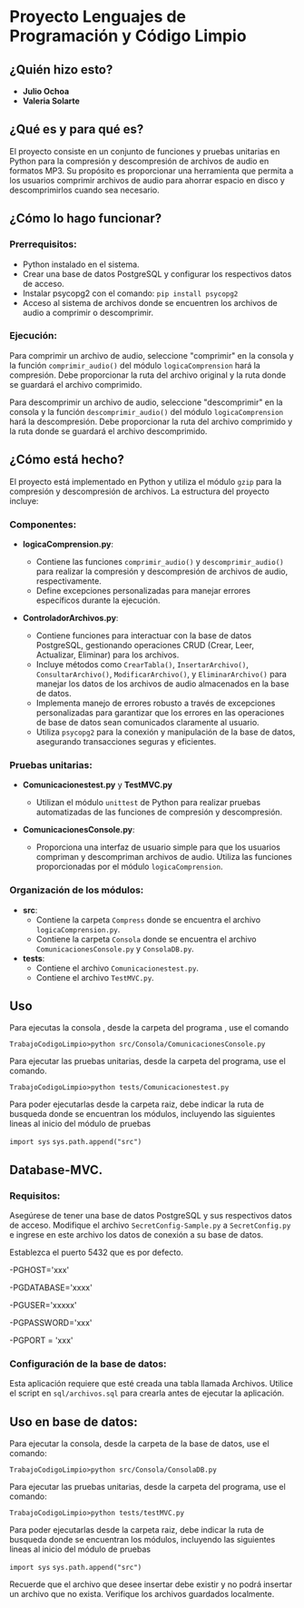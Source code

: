 # Proyecto Lenguajes de Programación y Código Limpio

## ¿Quién hizo esto?
- **Julio Ochoa**
- **Valeria Solarte**

## ¿Qué es y para qué es?
El proyecto consiste en un conjunto de funciones y pruebas unitarias en Python para la compresión y descompresión de archivos de audio en formatos MP3. Su propósito es proporcionar una herramienta que permita a los usuarios comprimir archivos de audio para ahorrar espacio en disco y descomprimirlos cuando sea necesario.

## ¿Cómo lo hago funcionar?

### Prerrequisitos:
- Python instalado en el sistema.
- Crear una base de datos PostgreSQL y configurar los respectivos datos de acceso.
- Instalar psycopg2 con el comando: `pip install psycopg2`
- Acceso al sistema de archivos donde se encuentren los archivos de audio a comprimir o descomprimir.

### Ejecución:
Para comprimir un archivo de audio, seleccione "comprimir" en la consola y la función `comprimir_audio()` del módulo `logicaComprension` hará la compresión. Debe proporcionar la ruta del archivo original y la ruta donde se guardará el archivo comprimido.

Para descomprimir un archivo de audio, seleccione "descomprimir" en la consola y la función `descomprimir_audio()` del módulo `logicaComprension` hará la descompresión. Debe proporcionar la ruta del archivo comprimido y la ruta donde se guardará el archivo descomprimido.

## ¿Cómo está hecho?
El proyecto está implementado en Python y utiliza el módulo `gzip` para la compresión y descompresión de archivos. La estructura del proyecto incluye:

### Componentes:
- **logicaComprension.py**:
  - Contiene las funciones `comprimir_audio()` y `descomprimir_audio()` para realizar la compresión y descompresión de archivos de audio, respectivamente.
  - Define excepciones personalizadas para manejar errores específicos durante la ejecución.

- **ControladorArchivos.py**:
  - Contiene funciones para interactuar con la base de datos PostgreSQL, gestionando operaciones CRUD (Crear, Leer, Actualizar, Eliminar) para los archivos.
  - Incluye métodos como `CrearTabla()`, `InsertarArchivo()`, `ConsultarArchivo()`, `ModificarArchivo()`, y `EliminarArchivo()` para manejar los datos de los archivos de audio almacenados en la base de datos.
  - Implementa manejo de errores robusto a través de excepciones personalizadas para garantizar que los errores en las operaciones de base de datos sean comunicados claramente al usuario.
  - Utiliza `psycopg2` para la conexión y manipulación de la base de datos, asegurando transacciones seguras y eficientes.


### Pruebas unitarias:
- **Comunicacionestest.py** y **TestMVC.py** 
  - Utilizan el módulo `unittest` de Python para realizar pruebas automatizadas de las funciones de compresión y descompresión.

- **ComunicacionesConsole.py**:
  - Proporciona una interfaz de usuario simple para que los usuarios compriman y descompriman archivos de audio. Utiliza las funciones proporcionadas por el módulo `logicaComprension`.

### Organización de los módulos:
- **src**:
  - Contiene la carpeta `Compress` donde se encuentra el archivo `logicaComprension.py`.
  - Contiene la carpeta `Consola` donde se encuentra el archivo `ComunicacionesConsole.py` y `ConsolaDB.py`.
- **tests**:
  - Contiene el archivo `Comunicacionestest.py`.
  - Contiene el archivo `TestMVC.py`.
## Uso

Para ejecutas la consola , desde la carpeta del programa , use el comando 

 `TrabajoCodigoLimpio>python src/Consola/ComunicacionesConsole.py`

Para ejecutar las pruebas unitarias, desde la carpeta del programa, use el comando.

`TrabajoCodigoLimpio>python tests/Comunicacionestest.py`

Para poder ejecutarlas desde la carpeta raiz, debe indicar la ruta de busqueda donde se encuentran los
módulos, incluyendo las siguientes lineas al inicio del módulo de pruebas


  `import sys` 
  `sys.path.append("src")`



## Database-MVC.

### Requisitos:
Asegúrese de tener una base de datos PostgreSQL y sus respectivos datos de acceso. Modifique el archivo `SecretConfig-Sample.py` a `SecretConfig.py` e ingrese en este archivo los datos de conexión a su base de datos.

Establezca el puerto 5432 que es por defecto.

-PGHOST='xxx'

-PGDATABASE='xxxx'

-PGUSER='xxxxx'

-PGPASSWORD='xxx'

-PGPORT = 'xxx'

### Configuración de la base de datos:
Esta aplicación requiere que esté creada una tabla llamada Archivos. Utilice el script en `sql/archivos.sql` para crearla antes de ejecutar la aplicación.

## Uso en base de datos:
Para ejecutar la consola, desde la carpeta de la base de datos, use el comando:

`TrabajoCodigoLimpio>python src/Consola/ConsolaDB.py`

Para ejecutar las pruebas unitarias, desde la carpeta del programa, use el comando:

`TrabajoCodigoLimpio>python tests/testMVC.py`

Para poder ejecutarlas desde la carpeta raiz, debe indicar la ruta de busqueda donde se encuentran los
módulos, incluyendo las siguientes lineas al inicio del módulo de pruebas

`import sys`
`sys.path.append("src")`

Recuerde que el archivo que desee insertar debe existir y no podrá insertar un archivo que no exista. Verifique los archivos guardados localmente.